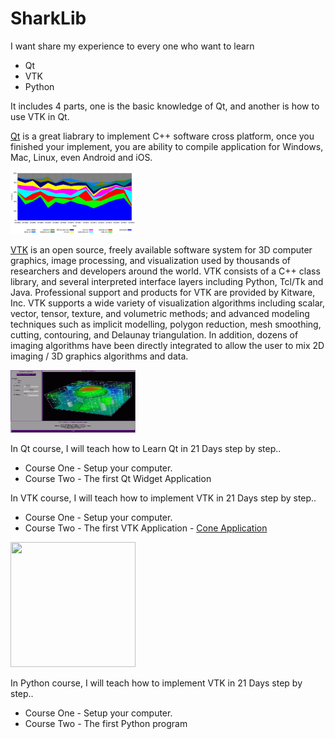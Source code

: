 # SharkLib
I want share my experience to every one who want to learn
 - Qt
 - VTK
 - Python
 
It includes 4 parts, one is the basic knowledge of Qt, and another is how to use VTK in Qt.

[Qt](https://en.wikipedia.org/wiki/Qt_(software)) is a great liabrary to implement C++ software cross platform, once you finished your implement, you are ability to compile application for Windows, Mac, Linux, even Android and iOS.

<img src="pic/Qt_contributors_2013W18_without_Digia.png" width="200" height="100">

[VTK](https://vtk.org/Wiki/VTK)  is an open source, freely available software system for 3D computer graphics, image processing, and visualization used by thousands of researchers and developers around the world. VTK consists of a C++ class library, and several interpreted interface layers including Python, Tcl/Tk and Java. Professional support and products for VTK are provided by Kitware, Inc. VTK supports a wide variety of visualization algorithms including scalar, vector, tensor, texture, and volumetric methods; and advanced modeling techniques such as implicit modelling, polygon reduction, mesh smoothing, cutting, contouring, and Delaunay triangulation. In addition, dozens of imaging algorithms have been directly integrated to allow the user to mix 2D imaging / 3D graphics algorithms and data.

<img src="pic/vtk-all.gif" width="200" height="100">

In Qt course, I will teach how to Learn Qt in 21 Days step by step.. 

 - Course One - 
  Setup your computer.
 - Course Two - The first Qt Widget Application


In VTK course, I will teach how to implement VTK in 21 Days step by step.. 

 - Course One - Setup your computer.
 - Course Two - The first VTK Application - [Cone Application](https://sharklib.github.io/vtk/2020/01/02/vtk-course2.html)
 <img src= "https://sharklib.github.io/assets/img/course1.png" width="200" height="200">

In Python course, I will teach how to implement VTK in 21 Days step by step.. 

 - Course One - Setup your computer.
 - Course Two - The first Python program
 
